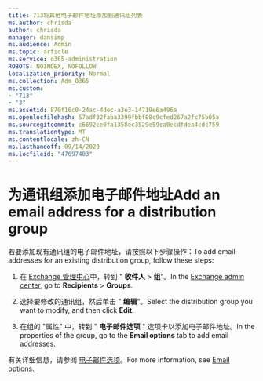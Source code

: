 ```yaml
---
title: 713将其他电子邮件地址添加到通讯组列表
ms.author: chrisda
author: chrisda
manager: dansimp
ms.audience: Admin
ms.topic: article
ms.service: o365-administration
ROBOTS: NOINDEX, NOFOLLOW
localization_priority: Normal
ms.collection: Adm_O365
ms.custom:
- "713"
- "3"
ms.assetid: 870f16c0-24ac-4dec-a3e3-14719e6a496a
ms.openlocfilehash: 57adf32faba3399fbbf08c9cfed267a2fc75b05a
ms.sourcegitcommit: c6692ce0fa1358ec3529e59ca0ecdfdea4cdc759
ms.translationtype: MT
ms.contentlocale: zh-CN
ms.lasthandoff: 09/14/2020
ms.locfileid: "47697403"
---
```

# <a name="add-an-email-address-for-a-distribution-group"></a><span data-ttu-id="57444-102">为通讯组添加电子邮件地址</span><span class="sxs-lookup"><span data-stu-id="57444-102">Add an email address for a distribution group</span></span>

<span data-ttu-id="57444-103">若要添加现有通讯组的电子邮件地址，请按照以下步骤操作：</span><span class="sxs-lookup"><span data-stu-id="57444-103">To add email addresses for an existing distribution group, follow these steps:</span></span>

1. <span data-ttu-id="57444-104">在 [Exchange 管理中心](https://outlook.office365.com/ecp/)中，转到 " **收件人** \> **组**"。</span><span class="sxs-lookup"><span data-stu-id="57444-104">In the [Exchange admin center](https://outlook.office365.com/ecp/), go to **Recipients** \> **Groups**.</span></span>

2. <span data-ttu-id="57444-105">选择要修改的通讯组，然后单击 " **编辑**"。</span><span class="sxs-lookup"><span data-stu-id="57444-105">Select the distribution group you want to modify, and then click **Edit**.</span></span>

3. <span data-ttu-id="57444-106">在组的 "属性" 中，转到 " **电子邮件选项** " 选项卡以添加电子邮件地址。</span><span class="sxs-lookup"><span data-stu-id="57444-106">In the properties of the group, go to the **Email options** tab to add email addresses.</span></span> 

<span data-ttu-id="57444-107">有关详细信息，请参阅 [电子邮件选项](https://technet.microsoft.com/library/bb124513.aspx#emailoptions)。</span><span class="sxs-lookup"><span data-stu-id="57444-107">For more information, see [Email options](https://technet.microsoft.com/library/bb124513.aspx#emailoptions).</span></span>
